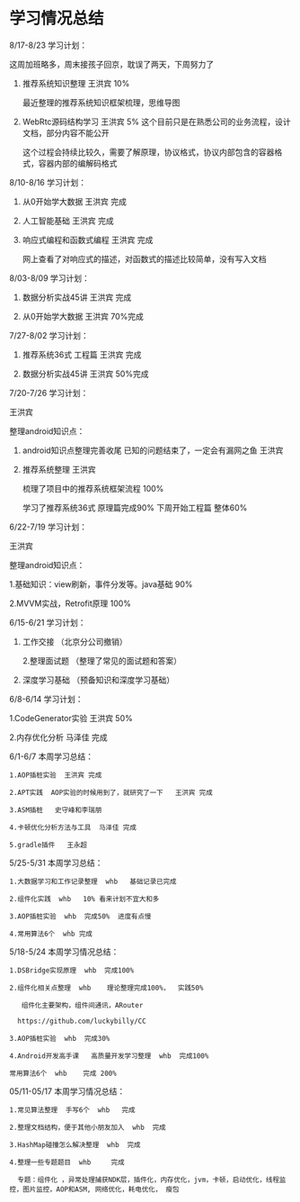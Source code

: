 # 学习情况总结

8/17-8/23  学习计划：

   这周加班略多，周末接孩子回京，耽误了两天，下周努力了

1. 推荐系统知识整理   王洪宾    10%  

   最近整理的推荐系统知识框架梳理，思维导图

2. WebRtc源码结构学习  王洪宾         5%  这个目前只是在熟悉公司的业务流程，设计文档，部分内容不能公开

   这个过程会持续比较久，需要了解原理，协议格式，协议内部包含的容器格式，容器内部的编解码格式



8/10-8/16  学习计划：

1. 从0开始学大数据   王洪宾   完成

2. 人工智能基础   王洪宾          完成

3. 响应式编程和函数式编程   王洪宾     完成

   网上查看了对响应式的描述，对函数式的描述比较简单，没有写入文档

   

8/03-8/09  学习计划：

1. 数据分析实战45讲    王洪宾   完成

2. 从0开始学大数据      王洪宾   70%完成

   

7/27-8/02  学习计划：

1. 推荐系统36式 工程篇    王洪宾  完成 

2. 数据分析实战45讲   王洪宾  50%完成

   

7/20-7/26 学习计划：

王洪宾

整理android知识点： 

1. android知识点整理完善收尾  已知的问题结束了，一定会有漏网之鱼  王洪宾

2. 推荐系统整理    王洪宾

    梳理了项目中的推荐系统框架流程  100%      

    学习了推荐系统36式 原理篇完成90%  下周开始工程篇   整体60%  



6/22-7/19 学习计划：

王洪宾

整理android知识点： 

1.基础知识：view刷新，事件分发等。java基础   90%

2.MVVM实战，Retrofit原理     100%



6/15-6/21  学习计划：

1. 工作交接 （北京分公司撤销）

   2.整理面试题 （整理了常见的面试题和答案）

3. 深度学习基础 （预备知识和深度学习基础）



6/8-6/14  学习计划：

1.CodeGenerator实验  王洪宾 50%

2.内存优化分析 马泽佳 完成



6/1-6/7  本周学习总结：

```
1.AOP插桩实验  王洪宾 完成

2.APT实践  AOP实验的时候用到了，就研究了一下   王洪宾 完成

3.ASM插桩   史守峰和李瑞朋

4.卡顿优化分析方法与工具  马泽佳 完成

5.gradle插件   王永超
```



5/25-5/31  本周学习总结：

```
1.大数据学习和工作记录整理  whb   基础记录已完成

2.组件化实践  whb   10% 看来计划不宜大和多

3.AOP插桩实验  whb  完成50%  进度有点慢

4.常用算法6个  whb 完成
```

5/18-5/24  本周学习情况总结：

```
1.DSBridge实现原理  whb  完成100%

2.组件化相关点整理  whb    理论整理完成100%，  实践50%

   组件化主要架构，组件间通讯，ARouter

  https://github.com/luckybilly/CC

3.AOP插桩实验  whb  完成30%

4.Android开发高手课   高质量开发学习整理  whb  完成100%

常用算法6个  whb    完成 200% 
```

05/11-05/17   本周学习情况总结：

```
1.常见算法整理  手写6个  whb   完成

2.整理文档结构，便于其他小朋友加入  whb  完成

3.HashMap碰撞怎么解决整理  whb  完成

4.整理一些专题题目  whb     完成

  专题：组件化 ，异常处理捕获NDK层，插件化，内存优化，jvm，卡顿，启动优化，线程监控，图片监控，AOP和ASM, 网络优化，耗电优化， 瘦包
```



